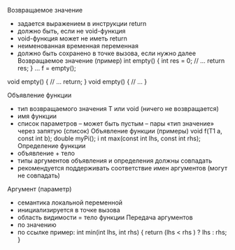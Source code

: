 
Возвращаемое значение
- задается выражением в инструкции return 
- должно быть, если не void-функция 
- void-функция может не иметь return 
- неименованная временная переменная 
- должно быть сохранено в точке вызова, если нужно далее  
Возвращаемое значение (пример)
int empty() { int res = 0; // … return res; } 
… f = empty();

void empty() { // … return; } 
void empty() { // … }

Объявление функции 
- тип возвращаемого значения T или void (ничего не возвращается) 
- имя функции 
- список параметров – может быть пустым – пары «тип значение» через запятую (список) 
Объявление функции (примеры) 
void f(T1 a, const int b); 
double myPi(); i
nt max(const int lhs, const int rhs); 
Определение функции 
- объявление + тело 
- типы аргументов объявления и определения должны совпадать 
- рекомендуется поддерживать соответствие имен аргументов (могут не совпадать)

Аргумент (параметр) 
- семантика локальной переменной 
- инициализируется в точке вызова 
- область видимости = тело функции 
Передача аргументов 
- по значению 
- по ссылке пример: 
int min(int lhs, int rhs) { 
	return (lhs < rhs ) ? lhs : rhs; 
}